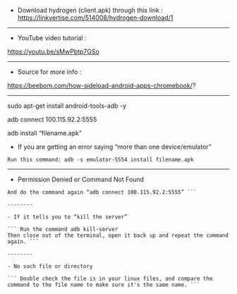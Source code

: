 - Download hydrogen (client.apk) through this link :
 https://linkvertise.com/514008/hydrogen-download/1

----------

- YouTube video tutorial :

https://youtu.be/sMwPbtp7GSo

----------

- Source for more info :

https://beebom.com/how-sideload-android-apps-chromebook/?

----------

sudo apt-get install android-tools-adb -y

adb connect 100.115.92.2:5555

adb install “filename.apk”

- If you are getting an error saying “more than one device/emulator”

```Run this command: adb -s emulator-5554 install filename.apk```

--------

- Permission Denied or Command Not Found

``` Run this command: adb start-server 
And do the command again “adb connect 100.115.92.2:5555” ```

--------

- If it tells you to “kill the server”

``` Run the command adb kill-server
Then close out of the terminal, open it back up and repeat the command again. ```

--------

- No such file or directory

``` Double check the file is in your linux files, and compare the command to the file name to make sure it's the same name. ```